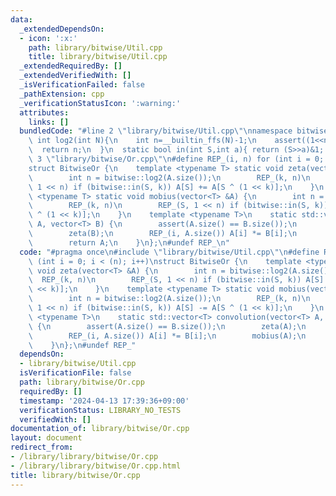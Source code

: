 ```yaml
---
data:
  _extendedDependsOn:
  - icon: ':x:'
    path: library/bitwise/Util.cpp
    title: library/bitwise/Util.cpp
  _extendedRequiredBy: []
  _extendedVerifiedWith: []
  _isVerificationFailed: false
  _pathExtension: cpp
  _verificationStatusIcon: ':warning:'
  attributes:
    links: []
  bundledCode: "#line 2 \"library/bitwise/Util.cpp\"\nnamespace bitwise{\n  static\
    \ int log2(int N){\n    int n=__builtin_ffs(N)-1;\n    assert((1<<n)==N);\n  \
    \  return n;\n  }\n  static bool in(int S,int a){ return (S>>a)&1; }\n}\n#line\
    \ 3 \"library/bitwise/Or.cpp\"\n#define REP_(i, n) for (int i = 0; i < (n); i++)\n\
    struct BitwiseOr {\n    template <typename T> static void zeta(vector<T> &A) {\n\
    \        int n = bitwise::log2(A.size());\n        REP_(k, n)\n        REP_(S,\
    \ 1 << n) if (bitwise::in(S, k)) A[S] += A[S ^ (1 << k)];\n    }\n    template\
    \ <typename T> static void mobius(vector<T> &A) {\n        int n = bitwise::log2(A.size());\n\
    \        REP_(k, n)\n        REP_(S, 1 << n) if (bitwise::in(S, k)) A[S] -= A[S\
    \ ^ (1 << k)];\n    }\n    template <typename T>\n    static std::vector<T> convolution(vector<T>\
    \ A, vector<T> B) {\n        assert(A.size() == B.size());\n        zeta(A);\n\
    \        zeta(B);\n        REP_(i, A.size()) A[i] *= B[i];\n        mobius(A);\n\
    \        return A;\n    }\n};\n#undef REP_\n"
  code: "#pragma once\n#include \"library/bitwise/Util.cpp\"\n#define REP_(i, n) for\
    \ (int i = 0; i < (n); i++)\nstruct BitwiseOr {\n    template <typename T> static\
    \ void zeta(vector<T> &A) {\n        int n = bitwise::log2(A.size());\n      \
    \  REP_(k, n)\n        REP_(S, 1 << n) if (bitwise::in(S, k)) A[S] += A[S ^ (1\
    \ << k)];\n    }\n    template <typename T> static void mobius(vector<T> &A) {\n\
    \        int n = bitwise::log2(A.size());\n        REP_(k, n)\n        REP_(S,\
    \ 1 << n) if (bitwise::in(S, k)) A[S] -= A[S ^ (1 << k)];\n    }\n    template\
    \ <typename T>\n    static std::vector<T> convolution(vector<T> A, vector<T> B)\
    \ {\n        assert(A.size() == B.size());\n        zeta(A);\n        zeta(B);\n\
    \        REP_(i, A.size()) A[i] *= B[i];\n        mobius(A);\n        return A;\n\
    \    }\n};\n#undef REP_"
  dependsOn:
  - library/bitwise/Util.cpp
  isVerificationFile: false
  path: library/bitwise/Or.cpp
  requiredBy: []
  timestamp: '2024-04-13 17:39:36+09:00'
  verificationStatus: LIBRARY_NO_TESTS
  verifiedWith: []
documentation_of: library/bitwise/Or.cpp
layout: document
redirect_from:
- /library/library/bitwise/Or.cpp
- /library/library/bitwise/Or.cpp.html
title: library/bitwise/Or.cpp
---
```

